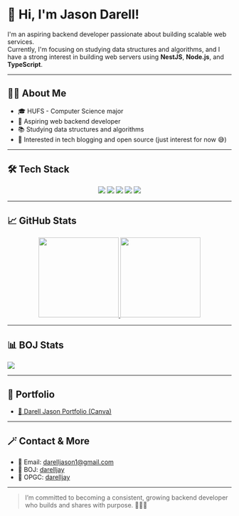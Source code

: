 # 👋 Hi, I'm Jason Darell!

I'm an aspiring backend developer passionate about building scalable web services.  
Currently, I'm focusing on studying data structures and algorithms, and I have a strong interest in building web servers using **NestJS**, **Node.js**, and **TypeScript**.

---

## 🧑‍💻 About Me

- 🎓 HUFS - Computer Science major  
- 🧩 Aspiring web backend developer  
- 📚 Studying data structures and algorithms  
- 💬 Interested in tech blogging and open source (just interest for now 😅)

---

## 🛠 Tech Stack

<div align="center">
  <img src="https://img.shields.io/badge/NestJS-E0234E?style=for-the-badge&logo=nestjs&logoColor=white"/>
  <img src="https://img.shields.io/badge/Node.js-339933?style=for-the-badge&logo=Node.js&logoColor=white"/>
  <img src="https://img.shields.io/badge/TypeScript-3178C6?style=for-the-badge&logo=typescript&logoColor=white"/>
  <img src="https://img.shields.io/badge/JavaScript-F7DF1E?style=for-the-badge&logo=JavaScript&logoColor=black"/>
  <img src="https://img.shields.io/badge/Python-4584B6?style=for-the-badge&logo=python&logoColor=white"/>
</div>

---

## 📈 GitHub Stats

<div align="center">
  <a href="https://github.com/darelljay">
    <img height="180px" src="https://github-readme-stats.vercel.app/api?username=darelljay&show_icons=true&theme=radical&hide_border=true"/>
  </a>
  <a href="https://github.com/darelljay">
    <img height="180px" src="https://github-readme-stats.vercel.app/api/top-langs/?username=darelljay&layout=compact&theme=radical&hide_border=true"/>
  </a>
</div>

---

## 📊 BOJ Stats

<a href="http://mazassumnida.wtf/api/generate_badge?boj=darelljay">
  <img src="http://mazassumnida.wtf/api/generate_badge?boj=darelljay"/>
</a>

---

## 🚀 Portfolio

- [🧾 Darell Jason Portfolio (Canva)](https://www.canva.com/design/DAFy4RDB--U/ACAxzpJlsbRoMLMgn8egWQ/view?utm_content=DAFy4RDB--U&utm_campaign=designshare&utm_medium=link&utm_source=editor)

---

## 🪄 Contact & More

- 📧 Email: <darelljason1@gmail.com>  
- 🧠 BOJ: [darelljay](https://www.acmicpc.net/user/darelljay)  
- 💼 OPGC: [darelljay](https://opgc.me/#/users/darelljay)

---

> I’m committed to becoming a consistent, growing backend developer who builds and shares with purpose. 👨‍💻🔥
